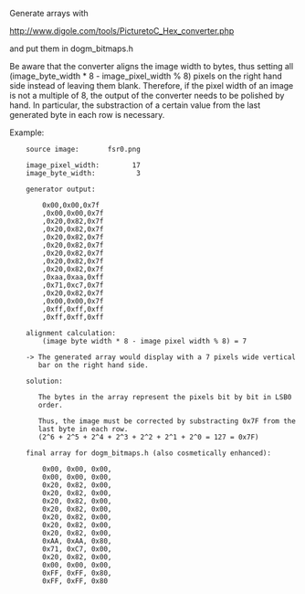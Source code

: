 Generate arrays with

http://www.digole.com/tools/PicturetoC_Hex_converter.php

and put them in dogm_bitmaps.h

Be aware that the converter aligns the image width to bytes, thus
setting all (image_byte_width * 8 - image_pixel_width % 8) pixels on the
right hand side instead of leaving them blank.
Therefore, if the pixel width of an image is not a multiple of 8, the
output of the converter needs to be polished by hand. In particular, the
substraction of a certain value from the last generated byte in each row
is necessary.

Example:

```
    source image:       fsr0.png

    image_pixel_width:        17
    image_byte_width:          3

    generator output:

        0x00,0x00,0x7f
        ,0x00,0x00,0x7f
        ,0x20,0x82,0x7f
        ,0x20,0x82,0x7f
        ,0x20,0x82,0x7f
        ,0x20,0x82,0x7f
        ,0x20,0x82,0x7f
        ,0x20,0x82,0x7f
        ,0x20,0x82,0x7f
        ,0xaa,0xaa,0xff
        ,0x71,0xc7,0x7f
        ,0x20,0x82,0x7f
        ,0x00,0x00,0x7f
        ,0xff,0xff,0xff
        ,0xff,0xff,0xff

    alignment calculation:
        (image byte width * 8 - image pixel width % 8) = 7

    -> The generated array would display with a 7 pixels wide vertical
       bar on the right hand side.

    solution:

       The bytes in the array represent the pixels bit by bit in LSB0
       order.

       Thus, the image must be corrected by substracting 0x7F from the
       last byte in each row.
       (2^6 + 2^5 + 2^4 + 2^3 + 2^2 + 2^1 + 2^0 = 127 = 0x7F)

    final array for dogm_bitmaps.h (also cosmetically enhanced):

        0x00, 0x00, 0x00,
        0x00, 0x00, 0x00,
        0x20, 0x82, 0x00,
        0x20, 0x82, 0x00,
        0x20, 0x82, 0x00,
        0x20, 0x82, 0x00,
        0x20, 0x82, 0x00,
        0x20, 0x82, 0x00,
        0x20, 0x82, 0x00,
        0xAA, 0xAA, 0x80,
        0x71, 0xC7, 0x00,
        0x20, 0x82, 0x00,
        0x00, 0x00, 0x00,
        0xFF, 0xFF, 0x80,
        0xFF, 0xFF, 0x80
```
